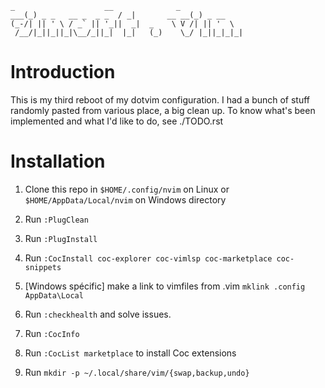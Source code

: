 ```
_                    __              _
___(_) _ _   __ _  _ _  / _|       __ __(_) _ __
(_-/| || ' \ / _` || '_||  _|  _    \ V /| || '  \
 /__/|_||_||_|\__/_||_|  |_|   (_)    \_/ |_||_|_|_|
 ```

# Introduction

 This is my third reboot of my dotvim configuration. I had a bunch of stuff randomly pasted from various place, a big clean up.
 To know what's been implemented and what I'd like to do, see ./TODO.rst

# Installation

 1. Clone this repo in ``$HOME/.config/nvim`` on Linux or ``$HOME/AppData/Local/nvim`` on Windows directory

 2. Run ``:PlugClean``

 3. Run ``:PlugInstall``

 4. Run ``:CocInstall coc-explorer coc-vimlsp coc-marketplace coc-snippets``

 5. [Windows spécific] make a link to vimfiles from .vim ``mklink .config AppData\Local``

6. Run ``:checkhealth`` and solve issues.

7. Run ``:CocInfo``

8. Run ``:CocList marketplace`` to install Coc extensions

9. Run ``mkdir -p ~/.local/share/vim/{swap,backup,undo}``

